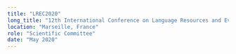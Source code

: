 ```yaml
---
title: "LREC2020"
long_title: "12th International Conference on Language Resources and Evaluation"
location: "Marseille, France"
role: "Scientific Committee"
date: "May 2020"
---
```

